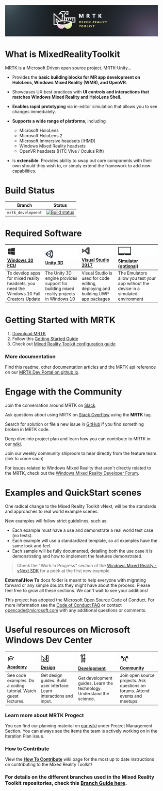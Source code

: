<img src="External/ReadMeImages/MRTK_Logo_Rev.png">

# What is MixedRealityToolkit

MRTK is a Microsoft Driven open source project. MRTK-Unity...
* Provides the **basic building blocks for MR app development on HoloLens, Windows Mixed Reality (WMR), and OpenVR**.
* Showcases UX best practices with **UI controls and interactions that matches Windows Mixed Reality and HoloLens Shell**. 
* **Enables rapid prototyping** via in-editor simulation that allows you to see changes immediately.
* **Supports a wide range of platforms**, including
  * Microsoft HoloLens
  * Microsoft HoloLens 2
  * Microsoft Immersive headsets (IHMD)
  * Windows Mixed Reality headsets
  * OpenVR headsets (HTC Vive / Oculus Rift)
    
* Is **extensible**. Provides ability to swap out core components with their own should they wish to, or simply extend the framework to add new capabilities.

# Build Status

| Branch | Status |
|---|---|
| `mrtk_development` |[![Build status](https://dev.azure.com/aipmr/MixedRealityToolkit-Unity-CI/_apis/build/status/public/mrtk_development-CI)](https://dev.azure.com/aipmr/MixedRealityToolkit-Unity-CI/_build/latest?definitionId=1)|

 # Required Software
| [![Windows 10 Creators Update](External/ReadMeImages/MRTK170802_Short_17.png)](https://www.microsoft.com/software-download/windows10) [Windows 10 FCU](https://www.microsoft.com/software-download/windows10)| [![Unity](External/ReadMeImages/MRTK170802_Short_18.png)](https://unity3d.com/get-unity/download/archive) [Unity 3D](https://unity3d.com/get-unity/download/archive)| [![Visual Studio 2017](External/ReadMeImages/MRTK170802_Short_19.png)](http://dev.windows.com/downloads) [Visual Studio 2017](http://dev.windows.com/downloads)| [![Simulator (optional)](External/ReadMeImages/MRTK170802_Short_20.png)](https://go.microsoft.com/fwlink/?linkid=852626) [Simulator (optional)](https://go.microsoft.com/fwlink/?linkid=852626)|
| :--- | :--- | :--- | :--- |
| To develop apps for mixed reality headsets, you need the Windows 10 Fall Creators Update | The Unity 3D engine provides support for building mixed reality projects in Windows 10 | Visual Studio is used for code editing, deploying and building UWP app packages | The Emulators allow you test your app without the device in a simulated environment |

# Getting Started with MRTK 
1. [Download MRTK](Documentation/DownloadingTheMRTK.md)
2. Follow this [Getting Started Guide](Documentation/GettingStartedWithTheMRTK.md)
3. Check out [Mixed Reality Toolkit configuration guide](Documentation/MixedRealityConfigurationGuide.md)

### More documentation
Find this readme, other documentation articles and the MRTK api reference on our [MRTK Dev Portal on github.io](https://microsoft.github.io/MixedRealityToolkit-Unity/). 

# Engage with the Community

Join the conversation around MRTK on [Slack](https://holodevelopers.slack.com/).

Ask questions about using MRTK on [Stack Overflow](https://stackoverflow.com/questions/tagged/mrtk) using the **MRTK** tag.

Search for solution or file a new issue in [GitHub](https://github.com/Microsoft/MixedRealityToolkit-Unity/issues) if you find something broken in MRTK code.

Deep dive into project plan and learn how you can contribute to MRTK in our [wiki](https://github.com/Microsoft/MixedRealityToolkit-Unity/wiki).  

Join our weekly community shiproom to hear directly from the feature team. (link to come soon) 

For issues related to Windows Mixed Reality that aren't directly related to the MRTK, check out the [Windows Mixed Reality Developer Forum](https://forums.hololens.com/).


# Examples and QuickStart scenes

One radical change to the Mixed Reality Toolkit vNext, will be the standards and approaches to real world example scenes.

New examples will follow strict guidelines, such as:

* Each example must have a use and demonstrate a real world test case (no tests).
* Each example will use a standardized template, so all examples have the same look and feel.
* Each sample will be fully documented, detailing both the use case it is demonstrating and how to implement the features demonstrated.

> Check the "Work In Progress" section of the [Windows Mixed Reality - vNext SDK](MRTK-SDK.md) for a peek at the first new example.


**External\How To** docs folder is meant to help everyone with migrating forward or any simple doubts they might have about the process.
Please feel free to grow all these sections. We can't wait to see your additions!

This project has adopted the [Microsoft Open Source Code of Conduct](https://opensource.microsoft.com/codeofconduct/). 
For more information see the [Code of Conduct FAQ](https://opensource.microsoft.com/codeofconduct/faq/) or contact [opencode@microsoft.com](mailto:opencode@microsoft.com) with any additional questions or comments.

# Useful resources on Microsoft Windows Dev Center
| ![Academy](External/ReadMeImages/icon_academy.png) [Academy](https://developer.microsoft.com/en-us/windows/mixed-reality/academy)| ![Design](External/ReadMeImages/icon_design.png) [Design](https://developer.microsoft.com/en-us/windows/mixed-reality/design)| ![Development](External/ReadMeImages/icon_development.png) [Development](https://developer.microsoft.com/en-us/windows/mixed-reality/development)| ![Community)](External/ReadMeImages/icon_community.png) [Community](https://developer.microsoft.com/en-us/windows/mixed-reality/community)|
| :--------------------- | :----------------- | :------------------ | :------------------------ |
| See code examples. Do a coding tutorial. Watch guest lectures.          | Get design guides. Build user interface. Learn interactions and input.     | Get development guides. Learn the technology. Understand the science.       | Join open source projects. Ask questions on forums. Attend events and meetups. |

### Learn more about MRTK Progect 
You can find our planning material on [our wiki](https://github.com/Microsoft/MixedRealityToolkit-Unity/wiki) under Project Management Section. You can always see the items the team is actively working on in the Iteration Plan issue. 

### How to Contribute
View the [**How To Contribute**](https://github.com/Microsoft/MixedRealityToolkit-Unity/wiki/How-to-Contribute) wiki page for the most up to date instructions on contributing to the Mixed Reality Toolkit!

### For details on the different branches used in the Mixed Reality Toolkit repositories, check this [Branch Guide here](https://github.com/Microsoft/MixedRealityToolkit-Unity/wiki/Branch-Guide).
